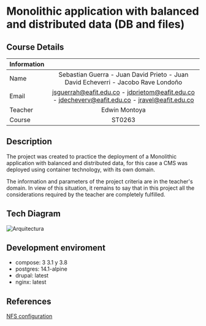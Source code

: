 # Monolithic application with balanced and distributed data (DB and files)


## Course Details


| Information  |                   |
|--------------|      :-----:      |
| Name    | Sebastian Guerra - Juan David Prieto - Juan David Echeverri - Jacobo Rave Londoño |
| Email   | jsguerrah@eafit.edu.co - jdprietom@eafit.edu.co - jdecheverv@eafit.edu.co - jravel@eafit.edu.co |
| Teacher | Edwin Montoya          |
| Course  | ST0263                 |

## Description

The project was created to practice the deployment of a Monolithic application with balanced and distributed data, for this case a CMS was deployed using container technology, with its own domain.

The information and parameters of the project criteria are in the teacher's domain. In view of this situation, it remains to say that in this project all the considerations required by the teacher are completely fulfilled.

## Tech Diagram
![Arquitectura](https://github.com/Jguerra47/jsguerrah-st0263/assets/63611163/bc4a9243-57fb-4c1b-a701-b1726c95a19b)

## Development enviroment

- compose: 3 3.1 y 3.8
- postgres: 14.1-alpine
- drupal: latest
- nginx: latest

## References
[NFS configuration](https://www.digitalocean.com/community/tutorials/how-to-set-up-an-nfs-mount-on-ubuntu-20-04#step-7-mounting-the-remote-nfs-directories-at-boot)

